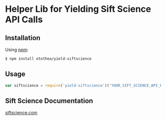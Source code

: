 Helper Lib for Yielding Sift Science API Calls
===

## Installation

Using [npm](https://npmjs.org):

```bash
$ npm install otothea/yield-siftscience
```

## Usage

```js
var siftscience = require('yield-siftscience')('YOUR_SIFT_SCIENCE_API_KEY');
```

## Sift Science Documentation

[siftscience.com](https://siftscience.com/docs)